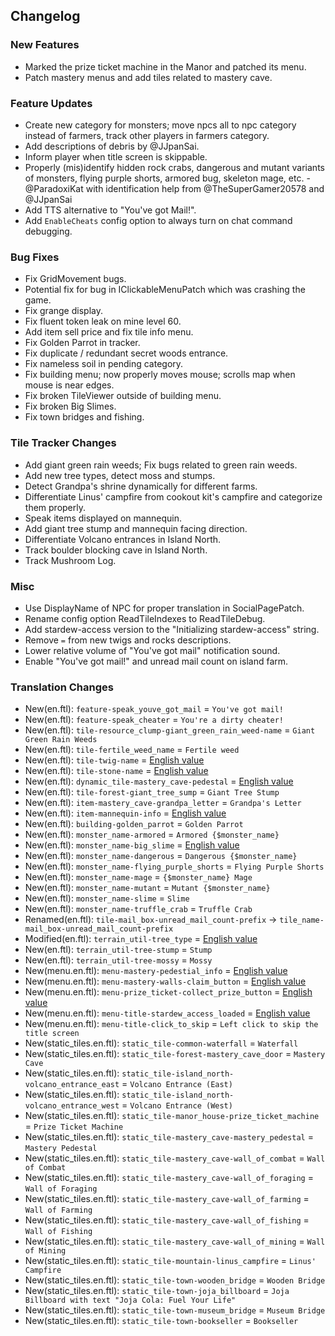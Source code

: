 ## Changelog

### New Features

- Marked the prize ticket machine in the Manor and patched its menu.
- Patch mastery menus and add tiles related to mastery cave.

### Feature Updates

- Create new category for monsters; move npcs all to npc category instead of farmers, track other players in farmers category.
- Add descriptions of debris by @JJpanSai.
- Inform player when title screen is skippable.
- Properly (mis)identify hidden rock crabs, dangerous and mutant variants of monsters, flying purple shorts, armored bug, skeleton mage, etc. - @ParadoxiKat with identification help from @TheSuperGamer20578 and @JJpanSai
- Add TTS alternative to "You've got Mail!".
- Add `EnableCheats` config option to always turn on chat command debugging.

### Bug Fixes

- Fix GridMovement bugs.
- Potential fix for bug in IClickableMenuPatch which was crashing the game.
- Fix grange display.
- Fix fluent token leak on mine level 60.
- Add item sell price and fix tile info menu.
- Fix Golden Parrot in tracker.
- Fix duplicate / redundant secret woods entrance.
- Fix nameless soil in pending category.
- Fix building menu; now properly moves mouse; scrolls map when mouse is near edges.
- Fix broken TileViewer outside of building menu.
- Fix broken Big Slimes.
- Fix town bridges and fishing.

### Tile Tracker Changes

- Add giant green rain weeds; Fix bugs related to green rain weeds.
- Add new tree types, detect moss and stumps.
- Detect Grandpa's shrine dynamically for different farms.
- Differentiate Linus' campfire from cookout kit's campfire and categorize them properly.
- Speak items displayed on mannequin.
- Add giant tree stump and mannequin facing direction.
- Differentiate Volcano entrances in Island North.
- Track boulder blocking cave in Island North.
- Track Mushroom Log.

### Misc

- Use DisplayName of NPC for proper translation in SocialPagePatch.
- Rename config option ReadTileIndexes to ReadTileDebug.
- Add stardew-access version to the "Initializing stardew-access" string.
- Remove `=` from new twigs and rocks descriptions.
- Lower relative volume of "You've got mail" notification sound.
- Enable "You've got mail!" and unread mail count on island farm.

### Translation Changes

- New(en.ftl): `feature-speak_youve_got_mail` = `You've got mail!`
- New(en.ftl): `feature-speak_cheater` = `You're a dirty cheater!`
- New(en.ftl): `tile-resource_clump-giant_green_rain_weed-name` = `Giant Green Rain Weeds`
- New(en.ftl): `tile-fertile_weed_name` = `Fertile weed`
- New(en.ftl): `tile-twig-name` = [English value](https://github.com/khanshoaib3/stardew-access/blob/3599f9fedff8f4ae447ee97aec9c1a328c0ff7bc/stardew-access/i18n/en.ftl#L131-L138)
- New(en.ftl): `tile-stone-name` = [English value](https://github.com/khanshoaib3/stardew-access/blob/3599f9fedff8f4ae447ee97aec9c1a328c0ff7bc/stardew-access/i18n/en.ftl#L139-L176)
- New(en.ftl): `dynamic_tile-mastery_cave-pedestal` = [English value](https://github.com/khanshoaib3/stardew-access/blob/3599f9fedff8f4ae447ee97aec9c1a328c0ff7bc/stardew-access/i18n/en.ftl#L203-L206)
- New(en.ftl): `tile-forest-giant_tree_sump` = `Giant Tree Stump`
- New(en.ftl): `item-mastery_cave-grandpa_letter` = `Grandpa's Letter`
- New(en.ftl): `item-mannequin-info` = [English value](https://github.com/khanshoaib3/stardew-access/blob/3599f9fedff8f4ae447ee97aec9c1a328c0ff7bc/stardew-access/i18n/en.ftl#L301-L309)
- New(en.ftl): `building-golden_parrot` = `Golden Parrot`
- New(en.ftl): `monster_name-armored` = `Armored {$monster_name}`
- New(en.ftl): `monster_name-big_slime` = [English value](https://github.com/khanshoaib3/stardew-access/blob/3599f9fedff8f4ae447ee97aec9c1a328c0ff7bc/stardew-access/i18n/en.ftl#L338-L344)
- New(en.ftl): `monster_name-dangerous` = `Dangerous {$monster_name}`
- New(en.ftl): `monster_name-flying_purple_shorts` = `Flying Purple Shorts`
- New(en.ftl): `monster_name-mage` = `{$monster_name} Mage`
- New(en.ftl): `monster_name-mutant` = `Mutant {$monster_name}`
- New(en.ftl): `monster_name-slime` = `Slime`
- New(en.ftl): `monster_name-truffle_crab` = `Truffle Crab`
- Renamed(en.ftl): `tile-mail_box-unread_mail_count-prefix` -> `tile_name-mail_box-unread_mail_count-prefix`
- Modified(en.ftl): `terrain_util-tree_type` = [English value](https://github.com/khanshoaib3/stardew-access/blob/3599f9fedff8f4ae447ee97aec9c1a328c0ff7bc/stardew-access/i18n/en.ftl#L385-L400)
- New(en.ftl): `terrain_util-tree-stump` = `Stump`
- New(en.ftl): `terrain_util-tree-mossy` = `Mossy`
- New(menu.en.ftl): `menu-mastery-pedestial_info` = [English value](https://github.com/khanshoaib3/stardew-access/blob/3599f9fedff8f4ae447ee97aec9c1a328c0ff7bc/stardew-access/i18n/menu.en.ftl#L468-L472)
- New(menu.en.ftl): `menu-mastery-walls-claim_button` = [English value](https://github.com/khanshoaib3/stardew-access/blob/3599f9fedff8f4ae447ee97aec9c1a328c0ff7bc/stardew-access/i18n/menu.en.ftl#L473-L475)
- New(menu.en.ftl): `menu-prize_ticket-collect_prize_button` = [English value](https://github.com/khanshoaib3/stardew-access/blob/3599f9fedff8f4ae447ee97aec9c1a328c0ff7bc/stardew-access/i18n/menu.en.ftl#L500-L504)
- New(menu.en.ftl): `menu-title-stardew_access_loaded` = [English value](https://github.com/khanshoaib3/stardew-access/blob/3599f9fedff8f4ae447ee97aec9c1a328c0ff7bc/stardew-access/i18n/menu.en.ftl#L594-L597)
- New(menu.en.ftl): `menu-title-click_to_skip` = `Left click to skip the title screen`
- New(static_tiles.en.ftl): `static_tile-common-waterfall` = `Waterfall`
- New(static_tiles.en.ftl): `static_tile-forest-mastery_cave_door` = `Mastery Cave`
- New(static_tiles.en.ftl): `static_tile-island_north-volcano_entrance_east` = `Volcano Entrance (East)`
- New(static_tiles.en.ftl): `static_tile-island_north-volcano_entrance_west` = `Volcano Entrance (West)`
- New(static_tiles.en.ftl): `static_tile-manor_house-prize_ticket_machine` = `Prize Ticket Machine`
- New(static_tiles.en.ftl): `static_tile-mastery_cave-mastery_pedestal` = `Mastery Pedestal`
- New(static_tiles.en.ftl): `static_tile-mastery_cave-wall_of_combat` = `Wall of Combat`
- New(static_tiles.en.ftl): `static_tile-mastery_cave-wall_of_foraging` = `Wall of Foraging`
- New(static_tiles.en.ftl): `static_tile-mastery_cave-wall_of_farming` = `Wall of Farming`
- New(static_tiles.en.ftl): `static_tile-mastery_cave-wall_of_fishing` = `Wall of Fishing`
- New(static_tiles.en.ftl): `static_tile-mastery_cave-wall_of_mining` = `Wall of Mining`
- New(static_tiles.en.ftl): `static_tile-mountain-linus_campfire` = `Linus' Campfire`
- New(static_tiles.en.ftl): `static_tile-town-wooden_bridge` = `Wooden Bridge`
- New(static_tiles.en.ftl): `static_tile-town-joja_billboard` = `Joja Billboard with text "Joja Cola: Fuel Your Life"`
- New(static_tiles.en.ftl): `static_tile-town-museum_bridge` = `Museum Bridge`
- New(static_tiles.en.ftl): `static_tile-town-bookseller` = `Bookseller`

